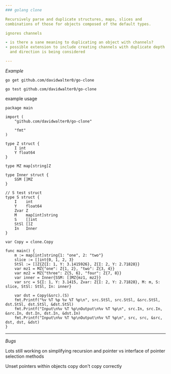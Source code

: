 ```yaml
---
### golang clone

Recursively parse and duplicate structures, maps, slices and
combinations of those for objects composed of the default types.

ignores channels

- is there a sane meaning to duplicating an object with channels?
- possible extension to include creating channels with duplicate depth
  and direction is being considered

---
```


*Example*

```
go get github.com/davidwalter0/go-clone

go test github.com/davidwalter0/go-clone
```

example usage

```
package main

import (
	"github.com/davidwalter0/go-clone"

	"fmt"
)

type Z struct {
	I int
	Y float64
}

type MZ map[string]Z

type Inner struct {
	SSM []MZ
}

// S test struct
type S struct {
	I    int
	Y    float64
	Zvar Z
	M    map[int]string
	S    []int
	StSl []Z
	In   Inner
}

var Copy = clone.Copy

func main() {
	m := map[int]string{1: "one", 2: "two"}
	slice := []int{0, 1, 2, 3}
	StSl := []Z{Z{I: 1, Y: 3.1415926}, Z{I: 2, Y: 2.71828}}
	var mz1 = MZ{"one": Z{1, 2}, "two": Z{3, 4}}
	var mz2 = MZ{"three": Z{5, 6}, "four": Z{7, 8}}
	var inner = Inner{SSM: []MZ{mz1, mz2}}
	var src = S{I: 1, Y: 3.1415, Zvar: Z{I: 2, Y: 2.71828}, M: m, S: slice, StSl: StSl, In: inner}

	var dst = Copy(&src).(S)
	fmt.Printf("%v %T %p %v %T %p\n", src.StSl, src.StSl, &src.StSl, dst.StSl, dst.StSl, &dst.StSl)
	fmt.Printf("Input\n%v %T %p\nOutput\n%v %T %p\n", src.In, src.In, &src.In, dst.In, dst.In, &dst.In)
	fmt.Printf("Input\n%v %T %p\nOutput\n%v %T %p\n", src, src, &src, dst, dst, &dst)
}

```


---

*Bugs*

Lots still working on simplifying recursion and pointer vs interface
of pointer selection methods

Unset pointers within objects copy don't copy correctly
 
